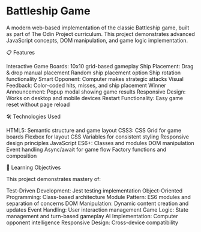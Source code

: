 # Battleship Game
A modern web-based implementation of the classic Battleship game, built as part of The Odin Project curriculum. This project demonstrates advanced JavaScript concepts, DOM manipulation, and game logic implementation.


📋 Features

Interactive Game Boards: 10x10 grid-based gameplay
Ship Placement:
Drag & drop manual placement
Random ship placement option
Ship rotation functionality
Smart Opponent: Computer makes strategic attacks
Visual Feedback: Color-coded hits, misses, and ship placement
Winner Announcement: Popup modal showing game results
Responsive Design: Works on desktop and mobile devices
Restart Functionality: Easy game reset without page reload


🛠️ Technologies Used

HTML5: Semantic structure and game layout
CSS3:
CSS Grid for game boards
Flexbox for layout
CSS Variables for consistent styling
Responsive design principles
JavaScript ES6+:
Classes and modules
DOM manipulation
Event handling
Async/await for game flow
Factory functions and composition


🎯 Learning Objectives

This project demonstrates mastery of:

Test-Driven Development: Jest testing implementation 
Object-Oriented Programming: Class-based architecture
Module Pattern: ES6 modules and separation of concerns
DOM Manipulation: Dynamic content creation and updates
Event Handling: User interaction management
Game Logic: State management and turn-based gameplay
AI Implementation: Computer opponent intelligence
Responsive Design: Cross-device compatibility
